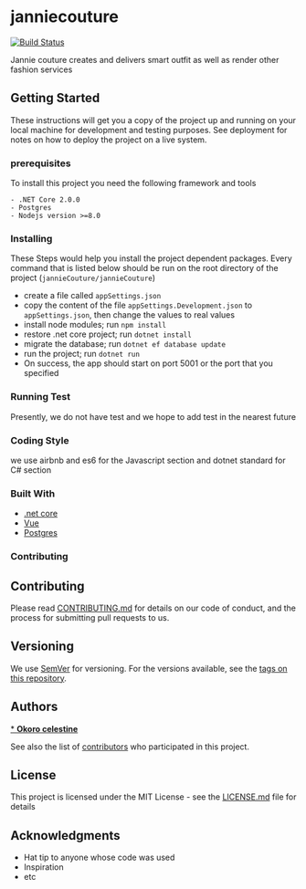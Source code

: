 # janniecouture


[![Build Status](https://travis-ci.org/celelstine/janniecouture.svg?branch=develop)](https://travis-ci.org/celelstine/janniecouture)

Jannie couture creates and delivers smart outfit as well as render other fashion services

## Getting Started
These instructions will get you a copy of the project up and running on your local machine for development and testing purposes. See deployment for notes on how to deploy the project on a live system.

### prerequisites
To install this project you need the following framework and tools
```
- .NET Core 2.0.0
- Postgres
- Nodejs version >=8.0
```
### Installing
These Steps would help you install the project dependent packages. Every command that is listed below should be run on the root directory of the project (`jannieCouture/jannieCouture`)
- create a file called `appSettings.json`  
- copy the content of the file `appSettings.Development.json` to `appSettings.json`, then change the values to real values 
- install node modules; run `npm install ` 
- restore .net core project; run `dotnet install`
- migrate the database; run `dotnet ef database update`
- run the project; run `dotnet run`
- On success, the app should start on port 5001 or the port that you specified

### Running Test
Presently, we do not have test and we hope to add test in the nearest future

### Coding Style
we use airbnb and es6 for the Javascript section and dotnet standard for C# section

### Built With
- [.net core](https://github.com/dotnet/core)
- [Vue](https://vuejs.org/)
- [Postgres](https://www.postgresql.org/)

### Contributing
## Contributing

Please read [CONTRIBUTING.md](https://gist.github.com/PurpleBooth/b24679402957c63ec426) for details on our code of conduct, and the process for submitting pull requests to us.

## Versioning

We use [SemVer](http://semver.org/) for versioning. For the versions available, see the [tags on this repository](https://github.com/your/project/tags). 

## Authors

[* **Okoro celestine**](https://github.com/celelstine)

See also the list of [contributors](https://github.com/your/project/contributors) who participated in this project.

## License

This project is licensed under the MIT License - see the [LICENSE.md](LICENSE.md) file for details

## Acknowledgments

* Hat tip to anyone whose code was used
* Inspiration
* etc
